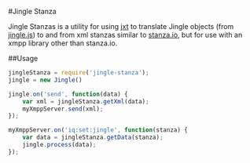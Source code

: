 #Jingle Stanza

Jingle Stanzas is a utility for using [jxt](https://github.com/otalk/jxt/) to translate Jingle objects (from [jingle.js](https://github.com/otalk/jingle.js/)) to and from xml stanzas similar to [stanza.io](https://github.com/otalk/stanza.io/), but for use with an xmpp library other than stanza.io.

##Usage

```javascript
jingleStanza = require('jingle-stanza');
jingle = new Jingle()

jingle.on('send', function(data) {
    var xml = jingleStanza.getXml(data);
    myXmppServer.send(xml);
});

myXmppServer.on('iq:set:jingle', function(stanza) {
    var data = jingleStanza.getData(stanza);
    jingle.process(data);
});
```
